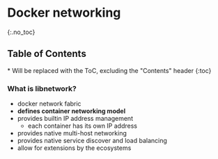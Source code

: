 # Docker networking

{:.no_toc}

<h2 id="toc-header">Table of Contents <i class="fa fa-chevron-up" aria-hidden="true" id="toc-arrow"></i></h2>
* Will be replaced with the ToC, excluding the "Contents" header
{:toc}


### What is libnetwork?
- docker network fabric
- **defines container networking model**
- provides builtin IP address management
	- each container has its own IP address
- provides native multi-host networking
- provides native service discover and load balancing
- allow for extensions by the ecosystems